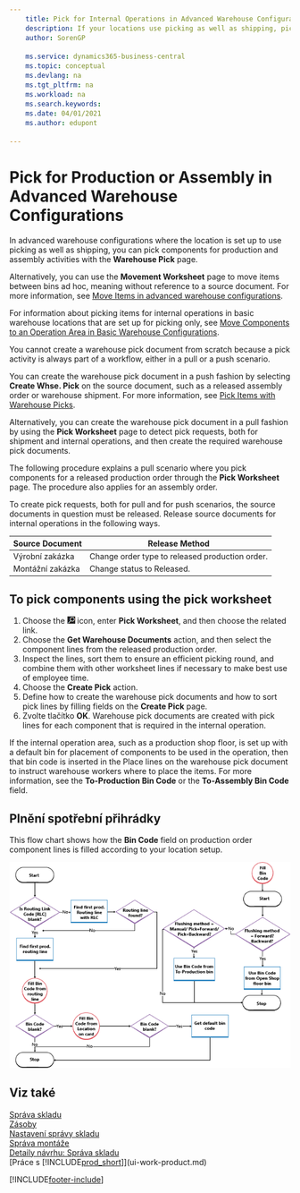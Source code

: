 ```yaml
---
    title: Pick for Internal Operations in Advanced Warehouse Configurations
    description: If your locations use picking as well as shipping, pick components for production and assembly activities in the Warehouse Pick page.
    author: SorenGP

    ms.service: dynamics365-business-central
    ms.topic: conceptual
    ms.devlang: na
    ms.tgt_pltfrm: na
    ms.workload: na
    ms.search.keywords:
    ms.date: 04/01/2021
    ms.author: edupont

---
```

# Pick for Production or Assembly in Advanced Warehouse Configurations
In advanced warehouse configurations where the location is set up to use picking as well as shipping, you can pick components for production and assembly activities with the **Warehouse Pick** page.

Alternatively, you can use the **Movement Worksheet** page to move items between bins ad hoc, meaning without reference to a source document. For more information, see [Move Items in advanced warehouse configurations](warehouse-how-to-move-items-in-advanced-warehousing.md).

For information about picking items for internal operations in basic warehouse locations that are set up for picking only, see [Move Components to an Operation Area in Basic Warehouse Configurations](warehouse-how-to-move-components-to-an-operation-area-in-basic-warehousing.md).

You cannot create a warehouse pick document from scratch because a pick activity is always part of a workflow, either in a pull or a push scenario.

You can create the warehouse pick document in a push fashion by selecting **Create Whse. Pick** on the source document, such as a released assembly order or warehouse shipment. For more information, see [Pick Items with Warehouse Picks](warehouse-how-to-pick-items-for-warehouse-shipment.md).

Alternatively, you can create the warehouse pick document in a pull fashion by using the **Pick Worksheet** page to detect pick requests, both for shipment and internal operations, and then create the required warehouse pick documents.

The following procedure explains a pull scenario where you pick components for a released production order through the **Pick Worksheet** page. The procedure also applies for an assembly order.

To create pick requests, both for pull and for push scenarios, the source documents in question must be released. Release source documents for internal operations in the following ways.

| Source Document | Release Method |
|---------------------|--------------------|  
| Výrobní zakázka | Change order type to released production order. |
| Montážní zakázka | Change status to Released. |

## To pick components using the pick worksheet
1. Choose the ![Lightbulb that opens the Tell Me feature.](media/ui-search/search_small.png "Tell me what you want to do") icon, enter **Pick Worksheet**, and then choose the related link.
2. Choose the **Get Warehouse Documents** action, and then select the component lines from the released production order.
3. Inspect the lines, sort them to ensure an efficient picking round, and combine them with other worksheet lines if necessary to make best use of employee time.
4. Choose the **Create Pick** action.
5. Define how to create the warehouse pick documents and how to sort pick lines by filling fields on the **Create Pick** page.
6. Zvolte tlačítko **OK**. Warehouse pick documents are created with pick lines for each component that is required in the internal operation.

If the internal operation area, such as a production shop floor, is set up with a default bin for placement of components to be used in the operation, then that bin code is inserted in the Place lines on the warehouse pick document to instruct warehouse workers where to place the items. For more information, see the **To-Production Bin Code** or the **To-Assembly Bin Code** field.

## Plnění spotřební přihrádky
This flow chart shows how the **Bin Code** field on production order component lines is filled according to your location setup.

![Bin flow chart.](media/binflow.png "BinFlow")

## Viz také
[Správa skladu](warehouse-manage-warehouse.md)    
[Zásoby](inventory-manage-inventory.md)    
[Nastavení správy skladu](warehouse-setup-warehouse.md)       
[Správa montáže](assembly-assemble-items.md)      
[Detaily návrhu: Správa skladu](design-details-warehouse-management.md)    
[Práce s [!INCLUDE[prod_short](includes/prod_short.md)]](ui-work-product.md)


[!INCLUDE[footer-include](includes/footer-banner.md)]